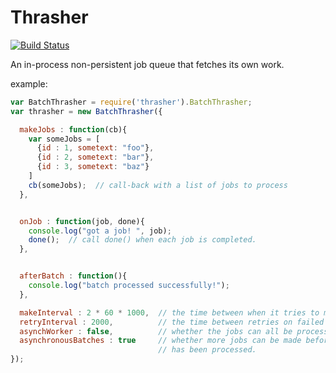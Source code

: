 Thrasher
=============
[![Build
Status](https://secure.travis-ci.org/cainus/thrasher.png?branch=master)](http://travis-ci.org/cainus/thrasher)

An in-process non-persistent job queue that fetches its own work.

example:
```javascript
var BatchThrasher = require('thrasher').BatchThrasher;
var thrasher = new BatchThrasher({

  makeJobs : function(cb){
    var someJobs = [
      {id : 1, sometext: "foo"},
      {id : 2, sometext: "bar"},
      {id : 3, sometext: "baz"}    
    ]
    cb(someJobs);  // call-back with a list of jobs to process
  },


  onJob : function(job, done){
    console.log("got a job! ", job);
    done();  // call done() when each job is completed.
  },


  afterBatch : function(){
    console.log("batch processed successfully!");
  },

  makeInterval : 2 * 60 * 1000,  // the time between when it tries to make jobs (in ms)
  retryInterval : 2000,          // the time between retries on failed jobs (in ms)
  asynchWorker : false,          // whether the jobs can all be processed at the same time
  asynchronousBatches : true     // whether more jobs can be made before the last batch of jobs
                                 // has been processed.
});
```


